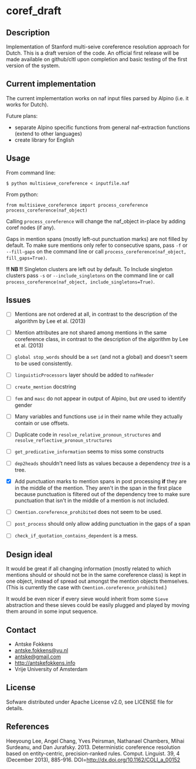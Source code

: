 coref_draft
=============

Description
----------
Implementation of Stanford multi-seive coreference resolution approach for Dutch.
This is a draft version of the code. An official first release will be made available on github/cltl upon completion and basic testing of the first version of the system.


Current implementation
----------------------

The current implementation works on naf input files parsed by Alpino (i.e. it works for Dutch).

Future plans:

- separate Alpino specific functions from general naf-extraction functions (extend to other languages)
- create library for English

Usage
----

From command line:

```{bash}
$ python multisieve_coreference < inputfile.naf
```

From python:

```{python}
from multisieve_coreference import process_coreference
process_coreference(naf_object)
```

Calling `process_coreference` will change the naf_object in-place by adding coref nodes (if any).

Gaps in mention spans (mostly left-out punctuation marks) are not filled by default. To make sure mentions only refer to consecutive spans, pass `-f` or `--fill-gaps` on the command line or call `process_coreference(naf_object, fill_gaps=True)`.

**!! NB !!** Singleton clusters are left out by default. To Include singleton clusters pass `-s` or `--include_singletons` on the command line or call `process_coreference(naf_object, include_singletons=True)`.


Issues
------
 - [ ] Mentions are not ordered at all, in contrast to the description of the algorithm by Lee et al. (2013)
 - [ ] Mention attributes are not shared among mentions in the same coreference class, in contrast to the description of the algorithm by Lee et al. (2013)
 - [ ] `global stop_words` should be a `set` (and not a global) and doesn't seem to be used consistently.
 - [ ] `linguisticProcessors` layer should be added to `nafHeader`
 - [ ] `create_mention` docstring
 - [ ] `fem` and `masc` do not appear in output of Alpino, but _are_ used to identify gender
 - [ ] Many variables and functions use `id` in their name while they actually contain or use offsets.
 - [ ] Duplicate code in `resolve_relative_pronoun_structures` and `resolve_reflective_pronoun_structures`
 - [ ] `get_predicative_information` seems to miss some constructs
 - [ ] `dep2heads` shouldn't need lists as values because a dependency _tree_ is a tree.
 - [X] Add punctuation marks to mention spans in post processing **if** they are in the middle of the mention. They aren't in the span in the first place because punctuation is filtered out of the dependency tree to make sure punctuation that isn't in the middle of a mention is not included.
 - [ ] `Cmention.coreference_prohibited` does not seem to be used.
 - [ ] `post_process` should only allow adding punctuation in the gaps of a span
 - [ ] `check_if_quotation_contains_dependent` is a mess.


Design ideal
------------
It would be great if all changing information (mostly related to which mentions should or should not be in the same coreference class) is kept in one object, instead of spread out amongst the mention objects themselves. (This is currently the case with `Cmention.coreference_prohibited`.)

It would be even nicer if every sieve would inherit from some `Sieve` abstraction and these sieves could be easily plugged and played by moving them around in some input sequence.


Contact
------

* Antske Fokkens
* antske.fokkens@vu.nl
* antske@gmail.com
* http://antskefokkens.info
* Vrije University of Amsterdam

License
------
Sofware distributed under Apache License v2.0, see LICENSE file for details.


References
----------

Heeyoung Lee, Angel Chang, Yves Peirsman, Nathanael Chambers, Mihai Surdeanu, and Dan Jurafsky. 2013. Deterministic coreference resolution based on entity-centric, precision-ranked rules. Comput. Linguist. 39, 4 (December 2013), 885-916. DOI=http://dx.doi.org/10.1162/COLI_a_00152

